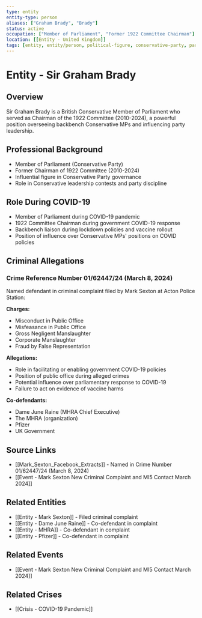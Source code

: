 ```yaml
---
type: entity
entity-type: person
aliases: ["Graham Brady", "Brady"]
status: active
occupation: ["Member of Parliament", "Former 1922 Committee Chairman"]
location: [[Entity - United Kingdom]]
tags: [entity, entity/person, political-figure, conservative-party, parliament]
---
```


# Entity - Sir Graham Brady

## Overview
Sir Graham Brady is a British Conservative Member of Parliament who served as Chairman of the 1922 Committee (2010-2024), a powerful position overseeing backbench Conservative MPs and influencing party leadership.

## Professional Background
- Member of Parliament (Conservative Party)
- Former Chairman of 1922 Committee (2010-2024)
- Influential figure in Conservative Party governance
- Role in Conservative leadership contests and party discipline

## Role During COVID-19
- Member of Parliament during COVID-19 pandemic
- 1922 Committee Chairman during government COVID-19 response
- Backbench liaison during lockdown policies and vaccine rollout
- Position of influence over Conservative MPs' positions on COVID policies

## Criminal Allegations

### Crime Reference Number 01/62447/24 (March 8, 2024)
Named defendant in criminal complaint filed by Mark Sexton at Acton Police Station:

**Charges:**
- Misconduct in Public Office
- Misfeasance in Public Office
- Gross Negligent Manslaughter
- Corporate Manslaughter
- Fraud by False Representation

**Allegations:**
- Role in facilitating or enabling government COVID-19 policies
- Position of public office during alleged crimes
- Potential influence over parliamentary response to COVID-19
- Failure to act on evidence of vaccine harms

**Co-defendants:**
- Dame June Raine (MHRA Chief Executive)
- The MHRA (organization)
- Pfizer
- UK Government

## Source Links
- [[Mark_Sexton_Facebook_Extracts]] - Named in Crime Number 01/62447/24 (March 8, 2024)
- [[Event - Mark Sexton New Criminal Complaint and MI5 Contact March 2024]]

## Related Entities
- [[Entity - Mark Sexton]] - Filed criminal complaint
- [[Entity - Dame June Raine]] - Co-defendant in complaint
- [[Entity - MHRA]] - Co-defendant in complaint
- [[Entity - Pfizer]] - Co-defendant in complaint

## Related Events
- [[Event - Mark Sexton New Criminal Complaint and MI5 Contact March 2024]]

## Related Crises
- [[Crisis - COVID-19 Pandemic]]
